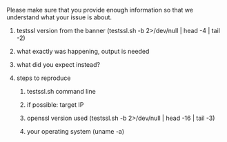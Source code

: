 Please make sure that you provide enough information so that we understand what your issue is about.

   
1. testssl version from the banner (testssl.sh -b 2>/dev/null | head -4 | tail -2)

2. what exactly was happening, output is needed

3. what did you expect instead?

4. steps to reproduce

   1. testssl.sh command line
 
    1. if possible: target IP
 
    1. openssl version used (testssl.sh -b 2>/dev/null | head -16 | tail -3)
 
    1. your operating system (uname -a)
